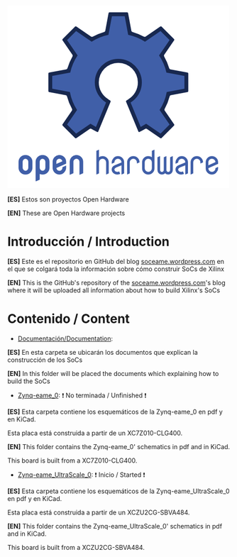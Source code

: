 ![Open Hardware](/logo-open-hardware.png)

**[ES]** Estos son proyectos Open Hardware 

**[EN]** These are Open Hardware projects

# Introducción / Introduction

**[ES]** Este es el repositorio en GitHub del blog [soceame.wordpress.com](http://soceame.wordpress.com) en el que se colgará toda la información sobre cómo construir SoCs de Xilinx 

**[EN]** This is the GitHub's repository of the [soceame.wordpress.com](https://soceame.wordpress.com)'s blog where it will be uploaded all information about how to build Xilinx's SoCs

# Contenido / Content

- [Documentación/Documentation](/Documentacion): 

**[ES]** En esta carpeta se ubicarán los documentos que explican la construcción de los SoCs 

**[EN]** In this folder will be placed the documents which explaining how to build the SoCs

- [Zynq-eame_0](/Zynq-eame_0): ❗ No terminada / Unfinished ❗

**[ES]** Esta carpeta contiene los esquemáticos de la Zynq-eame_0 en pdf y en KiCad.

Esta placa está construida a partir de un XC7Z010-CLG400.

**[EN]** This folder contains the Zynq-eame_0' schematics in pdf and in KiCad.

This board is built from a XC7Z010-CLG400.

- [Zynq-eame_UltraScale_0](/Zynq-eame_UltraScale_0): ❗ Inicio / Started ❗

**[ES]** Esta carpeta contiene los esquemáticos de la Zynq-eame_UltraScale_0 en pdf y en KiCad.

Esta placa está construida a partir de un XCZU2CG-SBVA484.

**[EN]** This folder contains the Zynq-eame_UltraScale_0' schematics in pdf and in KiCad.

This board is built from a XCZU2CG-SBVA484.